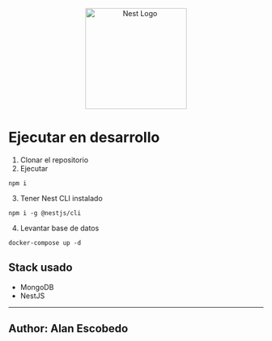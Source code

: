 <p align="center">
  <a href="http://nestjs.com/" target="blank"><img src="https://nestjs.com/img/logo-small.svg" width="200" alt="Nest Logo" /></a>
</p>


# Ejecutar en desarrollo

1. Clonar el repositorio
2. Ejecutar
```
npm i
```

3. Tener Nest CLI instalado
```
npm i -g @nestjs/cli
```

4. Levantar base de datos
```
docker-compose up -d
```

## Stack usado
* MongoDB
* NestJS


---
Author: Alan Escobedo
---
